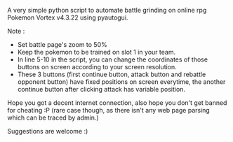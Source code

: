 A very simple python script to automate battle grinding on online rpg Pokemon Vortex v4.3.22 using pyautogui.

Note :

- Set battle page's zoom to 50%
- Keep the pokemon to be trained on slot 1 in your team.
- In line 5-10 in the script, you can change the coordinates of those buttons on screen according to your screen resolution.
- These 3 buttons (first continue button, attack button and rebattle opponent button) have fixed positions on screen everytime, the another continue button after clicking attack has variable position.

Hope you got a decent internet connection, also hope you don't get banned for cheating :P (rare case though, as there isn't any web page parsing which can be traced by admin.)

Suggestions are welcome :)
